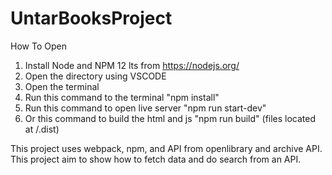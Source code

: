 ﻿# UntarBooksProject
How To Open
1. Install Node and NPM 12 lts from https://nodejs.org/
2. Open the directory using VSCODE
3. Open the terminal
4. Run this command to the terminal "npm install"
5. Run this command to open live server "npm run start-dev"
6. Or this command to build the html and js "npm run build" (files located at /.dist)

This project uses webpack, npm, and API from openlibrary and archive API.
This project aim to show how to fetch data and do search from an API.

